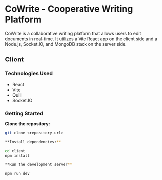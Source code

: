 # CoWrite - Cooperative Writing Platform

CoWrite is a collaborative writing platform that allows users to edit documents in real-time. It utilizes a Vite React app on the client side and a Node.js, Socket.IO, and MongoDB stack on the server side.

## Client

### Technologies Used

- React
- Vite
- Quill
- Socket.IO

### Getting Started

**Clone the repository:**

   ```bash
   git clone <repository-url>

**Install dependencies:**

cd client
npm install

**Run the development server**

npm run dev
